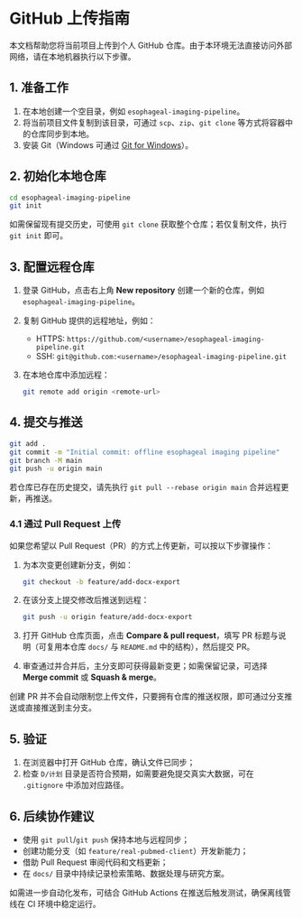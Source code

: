 # GitHub 上传指南

本文档帮助您将当前项目上传到个人 GitHub 仓库。由于本环境无法直接访问外部网络，请在本地机器执行以下步骤。

## 1. 准备工作

1. 在本地创建一个空目录，例如 `esophageal-imaging-pipeline`。
2. 将当前项目文件复制到该目录，可通过 `scp`、`zip`、`git clone` 等方式将容器中的仓库同步到本地。
3. 安装 Git（Windows 可通过 [Git for Windows](https://git-scm.com/download/win)）。

## 2. 初始化本地仓库

```bash
cd esophageal-imaging-pipeline
git init
```

如需保留现有提交历史，可使用 `git clone` 获取整个仓库；若仅复制文件，执行 `git init` 即可。

## 3. 配置远程仓库

1. 登录 GitHub，点击右上角 **New repository** 创建一个新的仓库，例如 `esophageal-imaging-pipeline`。
2. 复制 GitHub 提供的远程地址，例如：
   - HTTPS: `https://github.com/<username>/esophageal-imaging-pipeline.git`
   - SSH: `git@github.com:<username>/esophageal-imaging-pipeline.git`
3. 在本地仓库中添加远程：

   ```bash
   git remote add origin <remote-url>
   ```

## 4. 提交与推送

```bash
git add .
git commit -m "Initial commit: offline esophageal imaging pipeline"
git branch -M main
git push -u origin main
```

若仓库已存在历史提交，请先执行 `git pull --rebase origin main` 合并远程更新，再推送。

### 4.1 通过 Pull Request 上传

如果您希望以 Pull Request（PR）的方式上传更新，可以按以下步骤操作：

1. 为本次变更创建新分支，例如：

   ```bash
   git checkout -b feature/add-docx-export
   ```

2. 在该分支上提交修改后推送到远程：

   ```bash
   git push -u origin feature/add-docx-export
   ```

3. 打开 GitHub 仓库页面，点击 **Compare & pull request**，填写 PR 标题与说明（可复用本仓库 `docs/` 与 `README.md` 中的结构），然后提交 PR。
4. 审查通过并合并后，主分支即可获得最新变更；如需保留记录，可选择 **Merge commit** 或 **Squash & merge**。

创建 PR 并不会自动限制您上传文件，只要拥有仓库的推送权限，即可通过分支推送或直接推送到主分支。

## 5. 验证

1. 在浏览器中打开 GitHub 仓库，确认文件已同步；
2. 检查 `D/计划` 目录是否符合预期，如需要避免提交真实大数据，可在 `.gitignore` 中添加对应路径。

## 6. 后续协作建议

- 使用 `git pull`/`git push` 保持本地与远程同步；
- 创建功能分支（如 `feature/real-pubmed-client`）开发新能力；
- 借助 Pull Request 审阅代码和文档更新；
- 在 `docs/` 目录中持续记录检索策略、数据处理与研究方案。

如需进一步自动化发布，可结合 GitHub Actions 在推送后触发测试，确保离线管线在 CI 环境中稳定运行。
